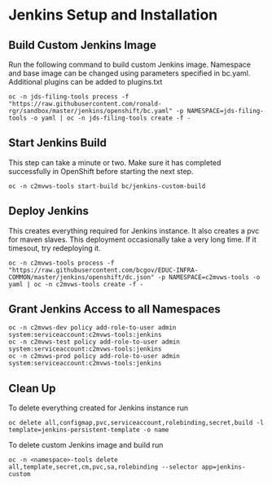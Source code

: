 # Jenkins Setup and Installation 

## Build Custom Jenkins Image
Run the following command to build custom Jenkins image.  Namespace and base image can be changed using parameters specified in bc.yaml.  Additional plugins can be added to plugins.txt
```
oc -n jds-filing-tools process -f "https://raw.githubusercontent.com/ronald-rgr/sandbox/master/jenkins/openshift/bc.yaml" -p NAMESPACE=jds-filing-tools -o yaml | oc -n jds-filing-tools create -f -
```

## Start Jenkins Build
This step can take a minute or two.  Make sure it has completed successfully in OpenShift before starting the next step.
```
oc -n c2mvws-tools start-build bc/jenkins-custom-build
```

## Deploy Jenkins
This creates everything required for Jenkins instance.  It also creates a pvc for maven slaves. 
This deployment occasionally take a very long time. If it timesout, try redeploying it.
```
oc -n c2mvws-tools process -f "https://raw.githubusercontent.com/bcgov/EDUC-INFRA-COMMON/master/jenkins/openshift/dc.json" -p NAMESPACE=c2mvws-tools -o yaml | oc -n c2mvws-tools create -f -
```

## Grant Jenkins Access to all Namespaces
```
oc -n c2mvws-dev policy add-role-to-user admin system:serviceaccount:c2mvws-tools:jenkins
oc -n c2mvws-test policy add-role-to-user admin system:serviceaccount:c2mvws-tools:jenkins
oc -n c2mvws-prod policy add-role-to-user admin system:serviceaccount:c2mvws-tools:jenkins
```

## Clean Up
To delete everything created for Jenkins instance run
```
oc delete all,configmap,pvc,serviceaccount,rolebinding,secret,build -l template=jenkins-persistent-template -o name
```
To delete custom Jenkins image and build run
```
oc -n <namespace>-tools delete all,template,secret,cm,pvc,sa,rolebinding --selector app=jenkins-custom
```
